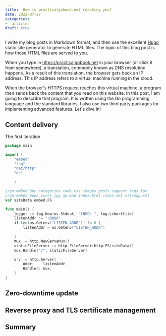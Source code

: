```yaml
---
title:  How is practicalgobook.net reaching you?
date: 2022-07-27
categories:
-  articles
draft: true
---
```

I write my blog posts in Markdown format,  and then use the excellent [Hugo](https://gohugo.io/) static site 
generator to generate HTML files. The topic of this blog post is how those HTML files are served
to you.

When you type in https://practicalgobook.net in your browser (or click it from somewhere), a translation,
commonly known as DNS resolution happens. As a result of this translation, the browser gets back
an IP address. This IP address refers to a virtual machine running in the cloud. 

When the browser's HTTPS request reaches this virtual machine, a program then sends back the content 
that you read on this website. In this post, I am going to describe that program. It is written using 
the Go programming language and the standard libraries. I also use two third party packages for 
implementing advanced features. Let's dive in!

## Content delivery

The first iteration


```go
package main

import (
	"embed"
	"log"
	"net/http"
	"os"

	)

//go:embed buy categories code css images posts support tags toc
//go:embed book_cover.jpg go.mod index.html index.xml sitemap.xml
var siteData embed.FS

func main() {
	logger := log.New(os.Stdout, "INFO: ", log.Lshortfile)
	listenAddr := ":8080"
	if len(os.Getenv("LISTEN_ADDR")) != 0 {
		listenAddr = os.Getenv("LISTEN_ADDR")

	}
	mux := http.NewServeMux()
	staticFileServer := http.FileServer(http.FS(siteData))
	mux.Handle("/", staticFileServer)

	srv := http.Server{
		Addr:    listenAddr,
		Handler: mux,
	}	
}
```

## Zero-downtime update

## Reverse proxy and TLS certificate management

## Summary
